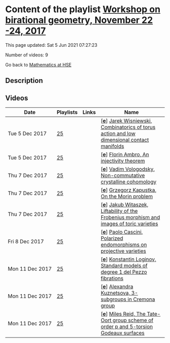 # Content of the playlist [Workshop  on birational geometry, November  22 -24, 2017](https://youtube.com/playlist?list=PLq3E5oubNNoBtsYtCoQ3m2VbuddTH5iEQ)

This page updated: Sat 5 Jun 2021 07:27:23

Number of videos: 9

Go back to [Mathematics at HSE](./README.md)

## Description



## Videos

|Date|Playlists|Links|Name|
|---|---|---|---|
| Tue&nbsp;5&nbsp;Dec&nbsp;2017 | [25](./playlists/25.md "Workshop  on birational geometry, November  22 -24, 2017") |  | [[**e**](https://studio.youtube.com/video/4mpl9ZtBxW8/edit)] [Jarek Wisniewski, Combinatorics of torus action and low dimensional contact manifolds](https://youtube.com/watch?v=4mpl9ZtBxW8&list=PLq3E5oubNNoBtsYtCoQ3m2VbuddTH5iEQ "") |
| Tue&nbsp;5&nbsp;Dec&nbsp;2017 | [25](./playlists/25.md "Workshop  on birational geometry, November  22 -24, 2017") |  | [[**e**](https://studio.youtube.com/video/YeDJtwPL3Zg/edit)] [Florin Ambro, An injectivity theorem](https://youtube.com/watch?v=YeDJtwPL3Zg&list=PLq3E5oubNNoBtsYtCoQ3m2VbuddTH5iEQ "") |
| Thu&nbsp;7&nbsp;Dec&nbsp;2017 | [25](./playlists/25.md "Workshop  on birational geometry, November  22 -24, 2017") |  | [[**e**](https://studio.youtube.com/video/fGwwlb1fClg/edit)] [Vadim Vologodsky, Non-commutative crystalline cohomology](https://youtube.com/watch?v=fGwwlb1fClg&list=PLq3E5oubNNoBtsYtCoQ3m2VbuddTH5iEQ "") |
| Thu&nbsp;7&nbsp;Dec&nbsp;2017 | [25](./playlists/25.md "Workshop  on birational geometry, November  22 -24, 2017") |  | [[**e**](https://studio.youtube.com/video/A8EK7Hj4gXM/edit)] [Grzegorz Kapustka, On the Morin problem](https://youtube.com/watch?v=A8EK7Hj4gXM&list=PLq3E5oubNNoBtsYtCoQ3m2VbuddTH5iEQ "") |
| Thu&nbsp;7&nbsp;Dec&nbsp;2017 | [25](./playlists/25.md "Workshop  on birational geometry, November  22 -24, 2017") |  | [[**e**](https://studio.youtube.com/video/a1qQkwXpWU8/edit)] [Jakub Witaszek, Liftability of the Frobenius morphism and images of toric varieties](https://youtube.com/watch?v=a1qQkwXpWU8&list=PLq3E5oubNNoBtsYtCoQ3m2VbuddTH5iEQ "") |
| Fri&nbsp;8&nbsp;Dec&nbsp;2017 | [25](./playlists/25.md "Workshop  on birational geometry, November  22 -24, 2017") |  | [[**e**](https://studio.youtube.com/video/t5SFEvmx2UY/edit)] [Paolo Cascini, Polarized endomorphisms on projective varieties](https://youtube.com/watch?v=t5SFEvmx2UY&list=PLq3E5oubNNoBtsYtCoQ3m2VbuddTH5iEQ "") |
| Mon&nbsp;11&nbsp;Dec&nbsp;2017 | [25](./playlists/25.md "Workshop  on birational geometry, November  22 -24, 2017") |  | [[**e**](https://studio.youtube.com/video/sKj8DAMRpU0/edit)] [Konstantin Loginov, Standard models of degree 1 del Pezzo fibrations](https://youtube.com/watch?v=sKj8DAMRpU0&list=PLq3E5oubNNoBtsYtCoQ3m2VbuddTH5iEQ "") |
| Mon&nbsp;11&nbsp;Dec&nbsp;2017 | [25](./playlists/25.md "Workshop  on birational geometry, November  22 -24, 2017") |  | [[**e**](https://studio.youtube.com/video/HBE20J_c0fM/edit)] [Alexandra Kuznetsova, 3-subgroups in Cremona group](https://youtube.com/watch?v=HBE20J_c0fM&list=PLq3E5oubNNoBtsYtCoQ3m2VbuddTH5iEQ "") |
| Mon&nbsp;11&nbsp;Dec&nbsp;2017 | [25](./playlists/25.md "Workshop  on birational geometry, November  22 -24, 2017") |  | [[**e**](https://studio.youtube.com/video/QHMAI31oPGw/edit)] [Miles Reid, The Tate-Oort group scheme of order p and 5-torsion Godeaux surfaces](https://youtube.com/watch?v=QHMAI31oPGw&list=PLq3E5oubNNoBtsYtCoQ3m2VbuddTH5iEQ "") |
